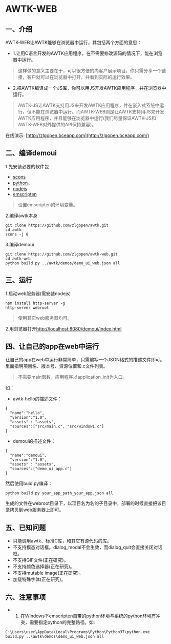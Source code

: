 # AWTK-WEB


## 一、介绍

AWTK-WEB让AWTK能够在浏览器中运行，其包括两个方面的意思：

* 1.让用C语言开发的AWTK应用程序，在不需要修改源码的情况下，能在浏览器中运行。

> 这样做的意义主要在于，可以很方便的向客户展示项目。你只需分享一个链接，客户就可以在浏览器中打开，并看到实际的运行效果。

* 2.把AWTK编译成一个JS库，你可以用JS开发AWTK应用程序，并在浏览器中运行。

> AWTK-JS让AWTK支持用JS来开发AWTK应用程序，并在嵌入式系统中运行，但不能在浏览器中运行。而AWTK-WEB则是让AWTK支持用JS来开发AWTK应用程序，并且能够在浏览器中运行(我们尽量保证AWTK-JS和AWTK-WEB对外提供的API保持兼容)。


在线演示: [http://zlgopen.bceapp.com](http://zlgopen.bceapp.com/)

## 二、编译demoui

1.先安装必要的软件包

* [scons](https://scons.org/)
* [python](https://www.python.org/)。
* [nodejs](https://nodejs.org/en/)
* [emscripten](https://emscripten.org/docs/getting_started/downloads.html#sdk-download-and-install)

> 设置emscripten的环境变量。

2.编译awtk本身

```
git clone https://github.com/zlgopen/awtk.git
cd awtk
scons -j 8
```

3.编译demoui

```
git clone https://github.com/zlgopen/awtk-web.git
cd awtk-web
python build.py ../awtk/demos/demo_ui_web.json all
```

## 三、运行

1.启动web服务器(需安装nodejs)

```
npm install http-server -g
http-server webroot
```

> 使用其它web服务器均可。

2.用浏览器打开[http://localhost:8080/demoui/index.html](http://localhost:8080/demoui/index.html)

## 四、让自己的app在web中运行

让自己的app在web中运行非常简单，只需编写一个JSON格式的描述文件即可。里面指明项目名、版本号、资源位置和.c文件列表。

> 不需要main函数，应用程序以application_init为入口。 

如：

* awtk-hello的描述文件：

```
{
  "name":"hello",
  "version":"1.0",
  "assets" : "assets",
  "sources":["src/main.c", "src/window1.c"]
}
```

* demoui的描述文件：

```
{
  "name":"demoui",
  "version":"1.0",
  "assets" : "assets",
  "sources":["demo_ui_app.c"]
}
```

然后使用buid.py编译：

```
python build.py your_app_path_your_app.json all
```

生成的文件在webroot目录下，以项目名为名的子目录中，部署的时候直接把该目录拷贝到web服务器上即可。


## 五、已知问题

* 只能调用awtk、标准C库，和其它有源代码的库。
* 不支持模态对话框。dialog\_modal不会生效，而dialog\_quit会直接关闭对话框。
* 不支持GIF文件(正在研究)。
* 不支持颜色选择器(正在研究)。
* 不支持mutable image(正在研究)。
* 加载特殊字体(正在研究)。


## 六、注意事项

* 1. 在Windows下emscripten自带的python环境与系统的python环境有冲突，需要指定python的完整路径。如:

```
C:\Users\user\AppData\Local\Programs\Python\Python37\python.exe build.py ..\awtk\demos\demo_ui_web.json all
```



